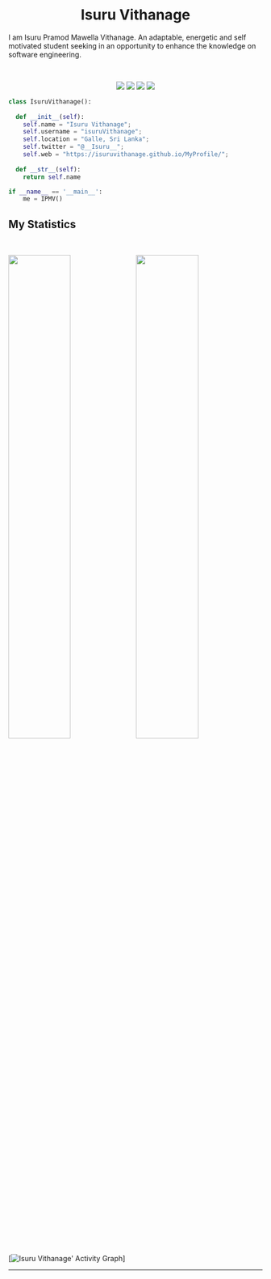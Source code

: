 <h1 align="center">
  <b>Isuru Vithanage</b>
</h1>

I am Isuru Pramod Mawella Vithanage. An adaptable, energetic and self
                motivated student seeking in an opportunity to enhance the knowledge
                on software engineering.

<br>

<p>
<div align="center">
  <img src="https://img.shields.io/badge/-JAVA-ffff2e?style=for-the-badge&logo=java&logoColor=ffff2e&labelColor=282828">
  <img src="https://img.shields.io/badge/-CSS-d1a01f?style=for-the-badge&logo=css3&logoColor=d1a01f&labelColor=282828">
  <img src="https://img.shields.io/badge/-HTML-c58545?style=for-the-badge&logo=html5&logoColor=c58545&labelColor=282828">
  <img src="https://img.shields.io/badge/-Python-98b982?style=for-the-badge&logo=python&logoColor=98b982&labelColor=282828">
</div>
</p>

```python
class IsuruVithanage():
    
  def __init__(self):
    self.name = "Isuru Vithanage";
    self.username = "isuruVithanage";
    self.location = "Galle, Sri Lanka";
    self.twitter = "@__Isuru__";
    self.web = "https://isuruvithanage.github.io/MyProfile/";
  
  def __str__(self):
    return self.name

if __name__ == '__main__':
    me = IPMV()
```

## My Statistics

<br/>
<p align="left">
  <img width="49.5%" src="https://github-readme-stats.vercel.app/api?username=IsuruVithanage&show_icons=true&theme=gruvbox&hide_border=true" />
    <img width="49.5%" src="https://github-readme-streak-stats.herokuapp.com/?user=IsuruVithanage&theme=gruvbox&hide_border=true" />
</p>
<br>

[![Isuru Vithanage' Activity Graph](https://activity-graph.herokuapp.com/graph?username=IsuruVithanage&custom_title=Isuru%20Vithanage's%20Contribution%20Graph&theme=gruvbox&bg_color=282828&hide_border=true&line=d1a01f&point=c58545)]

------

